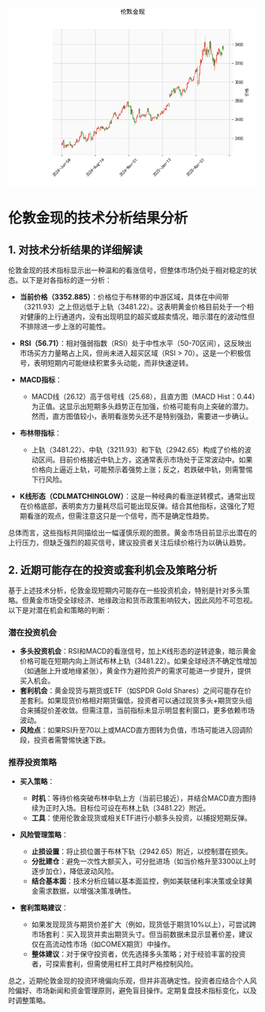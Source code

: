 ![图](SPTAUUSDOZ.png)

# 伦敦金现的技术分析结果分析

## 1. 对技术分析结果的详细解读
伦敦金现的技术指标显示出一种温和的看涨信号，但整体市场仍处于相对稳定的状态。以下是对各指标的逐一分析：

- **当前价格（3352.885）**：价格位于布林带的中游区域，具体在中间带（3211.93）之上但远低于上轨（3481.22）。这表明黄金价格目前处于一个相对健康的上行通道内，没有出现明显的超买或超卖情况，暗示潜在的波动性但不排除进一步上涨的可能性。

- **RSI（56.71）**：相对强弱指数（RSI）处于中性水平（50-70区间），这反映出市场买方力量略占上风，但尚未进入超买区域（RSI > 70）。这是一个积极信号，表明短期内可能继续积累多头动能，而非快速逆转。

- **MACD指标**：
  - MACD线（26.12）高于信号线（25.68），且直方图（MACD Hist：0.44）为正值。这显示出短期多头趋势正在加强，价格可能有向上突破的潜力。然而，直方图值较小，表明看涨势头还不是特别强劲，需要进一步确认。

- **布林带指标**：
  - 上轨（3481.22）、中轨（3211.93）和下轨（2942.65）构成了价格的波动区间。目前价格接近中轨上方，这通常表示市场处于正常波动中。如果价格向上逼近上轨，可能预示着强势上涨；反之，若跌破中轨，则需警惕下行风险。

- **K线形态（CDLMATCHINGLOW）**：这是一种经典的看涨逆转模式，通常出现在价格底部，表明卖方力量耗尽后可能出现反弹。结合其他指标，这强化了短期看涨的观点，但需注意这只是一个信号，而不是确定性趋势。

总体而言，这些指标共同描绘出一幅谨慎乐观的图景。黄金市场目前显示出潜在的上行压力，但缺乏强烈的超买信号，建议投资者关注后续价格行为以确认趋势。

## 2. 近期可能存在的投资或套利机会及策略分析
基于上述技术分析，伦敦金现短期内可能存在一些投资机会，特别是针对多头策略。但黄金市场受全球经济、地缘政治和货币政策影响较大，因此风险不可忽视。以下是对潜在机会和策略的判断：

### 潜在投资机会
- **多头投资机会**：RSI和MACD的看涨信号，加上K线形态的逆转迹象，暗示黄金价格可能在短期内向上测试布林上轨（3481.22）。如果全球经济不确定性增加（如通胀上升或地缘紧张），黄金作为避险资产的需求可能进一步提升，提供买入机会。
- **套利机会**：黄金现货与期货或ETF（如SPDR Gold Shares）之间可能存在价差套利。如果现货价格相对期货偏低，投资者可以通过现货多头+期货空头组合来捕捉价差收敛。但需注意，当前指标未显示明显套利窗口，更多依赖市场波动。
- **风险点**：如果RSI升至70以上或MACD直方图转为负值，市场可能进入回调阶段，投资者需警惕快速下跌。

### 推荐投资策略
- **买入策略**： 
  - **时机**：等待价格突破布林中轨上方（当前已接近），并结合MACD直方图持续为正时入场。目标位可设在布林上轨（3481.22）附近。
  - **工具**：使用伦敦金现货或相关ETF进行小额多头投资，以捕捉短期反弹。
  
- **风险管理策略**：
  - **止损设置**：将止损位置于布林下轨（2942.65）附近，以控制潜在损失。
  - **分批建仓**：避免一次性大额买入，可分批进场（如当价格升至3300以上时逐步加仓），降低波动风险。
  - **结合基本面**：技术分析应辅以基本面监控，例如美联储利率决策或全球黄金需求数据，以增强决策准确性。

- **套利策略建议**：
  - 如果发现现货与期货价差扩大（例如，现货低于期货10%以上），可尝试跨市场套利：买入现货并卖出期货头寸。但当前数据未显示显著价差，建议仅在高流动性市场（如COMEX期货）中操作。
  - **整体建议**：对于保守投资者，优先选择多头策略；对于经验丰富的投资者，可探索套利，但需使用杠杆工具时严格控制风险。

总之，近期伦敦金现的投资环境偏向乐观，但并非高确定性。投资者应结合个人风险偏好、市场新闻和资金管理原则，避免盲目操作。定期复盘技术指标变化，以及时调整策略。